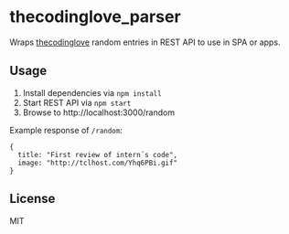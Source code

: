 # thecodinglove_parser
Wraps [thecodinglove](http://thecodinglove.com) random entries in REST API to use in SPA or apps.

## Usage

1. Install dependencies via `npm install`
2. Start REST API via `npm start`
3. Browse to http://localhost:3000/random

Example response of `/random`:
```
{
  title: "First review of intern´s code",
  image: "http://tclhost.com/Yhq6PBi.gif"
}
```  

## License
MIT
